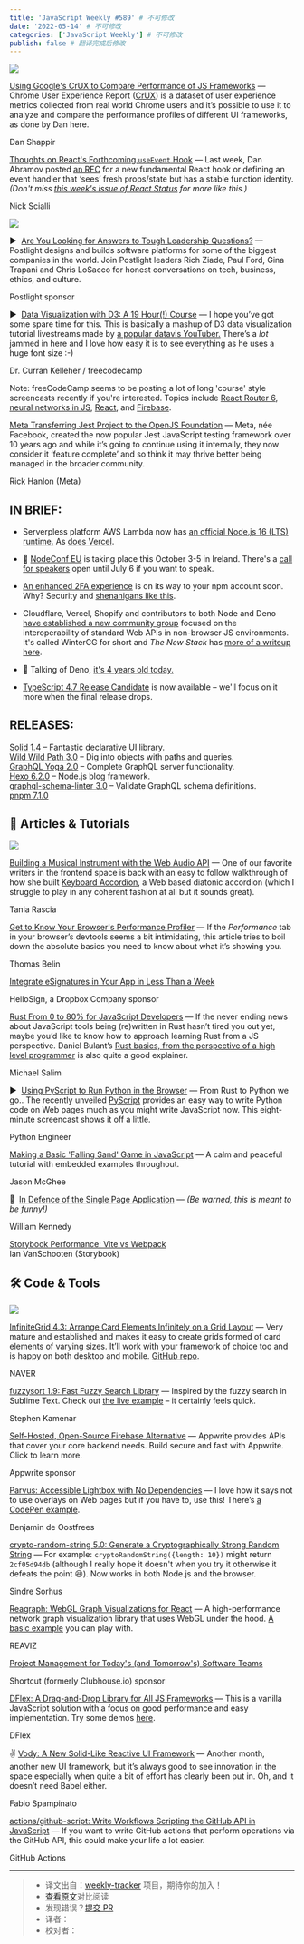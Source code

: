 ```yaml
---
title: 'JavaScript Weekly #589' # 不可修改
date: '2022-05-14' # 不可修改
categories: ['JavaScript Weekly'] # 不可修改
publish: false # 翻译完成后修改
---
```


[![](https://res.cloudinary.com/cpress/image/upload/w_1280,e_sharpen:60/fd1lbcj83cptwwhjybcm.jpg)](https://javascriptweekly.com/link/123532/web)

<!--以上是预览信息，图片一张或限制百字左右，前者优先，全文请使用二级及以下标题-->
<!-- more -->

[Using Google's CrUX to Compare Performance of JS Frameworks](https://javascriptweekly.com/link/123532/web "www.smashingmagazine.com") — Chrome User Experience Report ([CrUX](https://javascriptweekly.com/link/123533/web)) is a dataset of user experience metrics collected from real world Chrome users and it’s possible to use it to analyze and compare the performance profiles of different UI frameworks, as done by Dan here.

Dan Shappir

[Thoughts on React's Forthcoming `useEvent` Hook](https://javascriptweekly.com/link/123586/web "typeofnan.dev") — Last week, Dan Abramov posted [an RFC](https://javascriptweekly.com/link/123587/web) for a new fundamental React hook or defining an event handler that ‘sees’ fresh props/state but has a stable function identity. _(Don't miss [this week's issue of React Status](https://javascriptweekly.com/link/123593/web) for more like this.)_

Nick Scialli

[![](https://copm.s3.amazonaws.com/db2866f5.png)](https://javascriptweekly.com/link/123534/web)

▶  [Are You Looking for Answers to Tough Leadership Questions?](https://javascriptweekly.com/link/123534/web "postlight.com") — Postlight designs and builds software platforms for some of the biggest companies in the world. Join Postlight leaders Rich Ziade, Paul Ford, Gina Trapani and Chris LoSacco for honest conversations on tech, business, ethics, and culture.

Postlight sponsor

▶  [Data Visualization with D3: A 19 Hour(!) Course](https://javascriptweekly.com/link/123536/web "www.youtube.com") — I hope you’ve got some spare time for this. This is basically a mashup of D3 data visualization tutorial livestreams made by [a popular datavis YouTuber.](https://javascriptweekly.com/link/123537/web) There’s a _lot_ jammed in here and I love how easy it is to see everything as he uses a huge font size :-)

Dr. Curran Kelleher / freecodecamp

Note: freeCodeCamp seems to be posting a lot of long 'course' style screencasts recently if you're interested. Topics include [React Router 6](https://javascriptweekly.com/link/123538/web), [neural networks in JS](https://javascriptweekly.com/link/123539/web), [React](https://javascriptweekly.com/link/123540/web), and [Firebase](https://javascriptweekly.com/link/123541/web).

[Meta Transferring Jest Project to the OpenJS Foundation](https://javascriptweekly.com/link/123535/web "engineering.fb.com") — Meta, née Facebook, created the now popular Jest JavaScript testing framework over 10 years ago and while it’s going to continue using it internally, they now consider it ‘feature complete’ and so think it may thrive better being managed in the broader community.

Rick Hanlon (Meta)

## **IN BRIEF:**

*   Serverpless platform AWS Lambda now has [an official Node.js 16 (LTS) runtime.](https://javascriptweekly.com/link/123542/web) As [does Vercel](https://javascriptweekly.com/link/123543/web).
    
*   📅 [NodeConf EU](https://javascriptweekly.com/link/123544/web) is taking place this October 3-5 in Ireland. There's a [call for speakers](https://javascriptweekly.com/link/123545/web) open until July 6 if you want to speak.
    
*   [An enhanced 2FA experience](https://javascriptweekly.com/link/123546/web) is on its way to your npm account soon. Why? Security and [shenanigans like this](https://javascriptweekly.com/link/123547/web).
    
*   Cloudflare, Vercel, Shopify and contributors to both Node and Deno [have established a new community group](https://javascriptweekly.com/link/123548/web) focused on the interoperability of standard Web APIs in non-browser JS environments. It's called WinterCG for short and _The New Stack_ has [more of a writeup here](https://javascriptweekly.com/link/123549/web).
    
*   🎂 Talking of Deno, [it's 4 years old today.](https://javascriptweekly.com/link/123590/web)
    
*   [TypeScript 4.7 Release Candidate](https://javascriptweekly.com/link/123550/web) is now available – we'll focus on it more when the final release drops.
    
## **RELEASES:**

[Solid 1.4](https://javascriptweekly.com/link/123592/web) – Fantastic declarative UI library.  
[Wild Wild Path 3.0](https://javascriptweekly.com/link/123551/web) – Dig into objects with paths and queries.  
[GraphQL Yoga 2.0](https://javascriptweekly.com/link/123552/web) – Complete GraphQL server functionality.  
[Hexo 6.2.0](https://javascriptweekly.com/link/123553/web) – Node.js blog framework.  
[graphql-schema-linter 3.0](https://javascriptweekly.com/link/123554/web) – Validate GraphQL schema definitions.  
[pnpm 7.1.0](https://javascriptweekly.com/link/123555/web)

## 📒 Articles & Tutorials

[![](https://res.cloudinary.com/cpress/image/upload/w_1280,e_sharpen:60/z0v9gwfo7ewhh3uask6b.jpg)](https://javascriptweekly.com/link/123560/web)

[Building a Musical Instrument with the Web Audio API](https://javascriptweekly.com/link/123560/web "www.taniarascia.com") — One of our favorite writers in the frontend space is back with an easy to follow walkthrough of how she built [Keyboard Accordion](https://javascriptweekly.com/link/123561/web), a Web based diatonic accordion (which I struggle to play in any coherent fashion at all but it sounds great).

Tania Rascia

[Get to Know Your Browser's Performance Profiler](https://javascriptweekly.com/link/123562/web "blog.atomrc.dev") — If the _Performance_ tab in your browser’s devtools seems a bit intimidating, this article tries to boil down the absolute basics you need to know about what it’s showing you.

Thomas Belin

[Integrate eSignatures in Your App in Less Than a Week](https://javascriptweekly.com/link/123563/web "www.hellosign.com")

HelloSign, a Dropbox Company sponsor

[Rust From 0 to 80% for JavaScript Developers](https://javascriptweekly.com/link/123564/web "michaelsalim.co.uk") — If the never ending news about JavaScript tools being (re)written in Rust hasn’t tired you out yet, maybe you’d like to know how to approach learning Rust from a JS perspective. Daniel Bulant’s [Rust basics, from the perspective of a high level programmer](https://javascriptweekly.com/link/123565/web) is also quite a good explainer.

Michael Salim

▶  [Using PyScript to Run Python in the Browser](https://javascriptweekly.com/link/123566/web "www.youtube.com") — From Rust to Python we go.. The recently unveiled [PyScript](https://javascriptweekly.com/link/123567/web) provides an easy way to write Python code on Web pages much as you might write JavaScript now. This eight-minute screencast shows it off a little.

Python Engineer

[Making a Basic 'Falling Sand' Game in JavaScript](https://javascriptweekly.com/link/123568/web "jason.today") — A calm and peaceful tutorial with embedded examples throughout.

Jason McGhee

🤡  [In Defence of the Single Page Application](https://javascriptweekly.com/link/123569/web "williamkennedy.ninja") — _(Be warned, this is meant to be funny!)_

William Kennedy

[Storybook Performance: Vite vs Webpack](https://javascriptweekly.com/link/123570/web)  
Ian VanSchooten (Storybook)

## 🛠 Code & Tools

[![](https://res.cloudinary.com/cpress/image/upload/w_1280,e_sharpen:60/lysq1wzp1egvetwsmviz.jpg)](https://javascriptweekly.com/link/123571/web)

[InfiniteGrid 4.3: Arrange Card Elements Infinitely on a Grid Layout](https://javascriptweekly.com/link/123571/web "naver.github.io") — Very mature and established and makes it easy to create grids formed of card elements of varying sizes. It’ll work with your framework of choice too and is happy on both desktop and mobile. [GitHub repo](https://javascriptweekly.com/link/123572/web).

NAVER

[fuzzysort 1.9: Fast Fuzzy Search Library](https://javascriptweekly.com/link/123573/web "github.com") — Inspired by the fuzzy search in Sublime Text. Check out [the live example](https://javascriptweekly.com/link/123574/web) – it certainly feels quick.

Stephen Kamenar

[Self-Hosted, Open-Source Firebase Alternative](https://javascriptweekly.com/link/123575/web "appwrite.io") — Appwrite provides APIs that cover your core backend needs. Build secure and fast with Appwrite. Click to learn more.

Appwrite sponsor

[Parvus: Accessible Lightbox with No Dependencies](https://javascriptweekly.com/link/123576/web "github.com") — I love how it says not to use overlays on Web pages but if you have to, use this! There’s [a CodePen example](https://javascriptweekly.com/link/123577/web).

Benjamin de Oostfrees

[crypto-random-string 5.0: Generate a Cryptographically Strong Random String](https://javascriptweekly.com/link/123578/web "github.com") — For example: `cryptoRandomString({length: 10})` might return `2cf05d94db` (although I really hope it doesn't when you try it otherwise it defeats the point 😆). Now works in both Node.js and the browser.

Sindre Sorhus

[Reagraph: WebGL Graph Visualizations for React](https://javascriptweekly.com/link/123579/web "github.com") — A high-performance network graph visualization library that uses WebGL under the hood. [A basic example](https://javascriptweekly.com/link/123580/web) you can play with.

REAVIZ

[Project Management for Today's (and Tomorrow's) Software Teams](https://javascriptweekly.com/link/123581/web "shortcut.com")

Shortcut (formerly Clubhouse.io) sponsor

[DFlex: A Drag-and-Drop Library for All JS Frameworks](https://javascriptweekly.com/link/123582/web "www.dflex.dev") — This is a vanilla JavaScript solution with a focus on good performance and easy implementation. Try some demos [here](https://javascriptweekly.com/link/123583/web).

DFlex

✌️ [Vody: A New Solid-Like Reactive UI Framework](https://javascriptweekly.com/link/123589/web "github.com") — Another month, another new UI framework, but it’s always good to see innovation in the space especially when quite a bit of effort has clearly been put in. Oh, and it doesn’t need Babel either.

Fabio Spampinato

[actions/github-script: Write Workflows Scripting the GitHub API in JavaScript](https://javascriptweekly.com/link/123585/web "github.com") — If you want to write GitHub actions that perform operations via the GitHub API, this could make your life a lot easier.

GitHub Actions

---
> * 译文出自：[weekly-tracker](https://github.com/FEDarling/weekly-tracker) 项目，期待你的加入！
> * [查看原文](https://javascriptweekly.com/issues/589)对比阅读
> * 发现错误？[提交 PR](https://github.com/FEDarling/weekly-tracker/blob/main/weeklys/javascript_weekly/589)
> * 译者：
> * 校对者：
